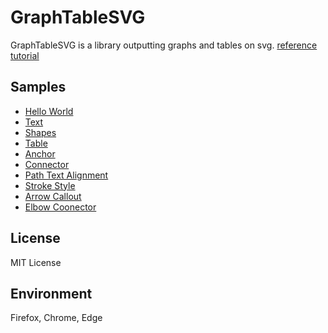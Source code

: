 
# GraphTableSVG
GraphTableSVG is a library outputting graphs and tables on svg.
[reference](https://TNishimoto.github.io/GraphTableSVG/typedoc/index.html "reference")
[tutorial](https://TNishimoto.github.io/GraphTableSVG/tutorial.html "tutorial")

## Samples 

- [Hello World](https://codepen.io/mklemma/pen/VwwdWBa "Hello World")
- [Text](https://codepen.io/mklemma/pen/ExxRXrY "Text")
- [Shapes](https://codepen.io/mklemma/pen/QWWxqKj "Shapes")
- [Table](https://codepen.io/mklemma/pen/ExxREwJ "Table")
- [Anchor](https://codepen.io/mklemma/pen/RwwJeVv "Anchor")
- [Connector](https://codepen.io/mklemma/pen/wvvXYqv "Connector")
- [Path Text Alignment](https://codepen.io/mklemma/pen/qBBKJXK "Path Text Alignment")
- [Stroke Style](https://codepen.io/mklemma/pen/RwwJeLd "Stroke Style")
- [Arrow Callout](https://codepen.io/mklemma/pen/yLNwWee "Arrow Callout")
- [Elbow Coonector](https://codepen.io/mklemma/pen/bGVoPBd "Elbow Coonector")



## License
MIT License

## Environment
Firefox, Chrome, Edge